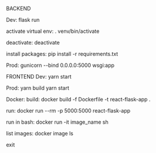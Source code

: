 BACKEND

Dev:
flask run

activate virtual env:
. venv/bin/activate

deactivate:
deactivate

install packages:
pip install -r requirements.txt

Prod:
gunicorn --bind 0.0.0.0:5000 wsgi:app

FRONTEND
Dev:
yarn start

Prod:
yarn build
yarn start

Docker:
build:
docker build -f Dockerfile -t react-flask-app .

run:
docker run --rm -p 5000:5000 react-flask-app 

run in bash:
docker run -it image_name sh

list images:
docker image ls


exit